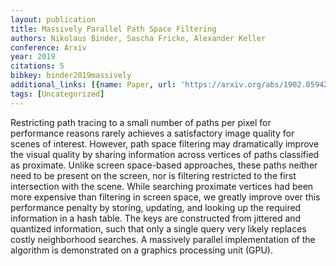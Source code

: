 ```yaml
---
layout: publication
title: Massively Parallel Path Space Filtering
authors: Nikolaus Binder, Sascha Fricke, Alexander Keller
conference: Arxiv
year: 2019
citations: 5
bibkey: binder2019massively
additional_links: [{name: Paper, url: 'https://arxiv.org/abs/1902.05942'}]
tags: [Uncategorized]
---
```

Restricting path tracing to a small number of paths per pixel for performance
reasons rarely achieves a satisfactory image quality for scenes of interest.
However, path space filtering may dramatically improve the visual quality by
sharing information across vertices of paths classified as proximate. Unlike
screen space-based approaches, these paths neither need to be present on the
screen, nor is filtering restricted to the first intersection with the scene.
While searching proximate vertices had been more expensive than filtering in
screen space, we greatly improve over this performance penalty by storing,
updating, and looking up the required information in a hash table. The keys are
constructed from jittered and quantized information, such that only a single
query very likely replaces costly neighborhood searches. A massively parallel
implementation of the algorithm is demonstrated on a graphics processing unit
(GPU).